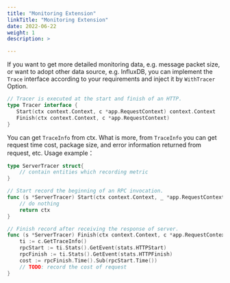 ```yaml
---
title: "Monitoring Extension"
linkTitle: "Monitoring Extension"
date: 2022-06-22
weight: 1
description: >

---
```


If you want to get more detailed monitoring data, e.g. message packet size, or want to adopt other data source, e.g. InfluxDB, you can implement the `Trace` interface according to your requirements and inject it by `WithTracer` Option.

```go
// Tracer is executed at the start and finish of an HTTP.
type Tracer interface {
   Start(ctx context.Context, c *app.RequestContext) context.Context
   Finish(ctx context.Context, c *app.RequestContext)
}
```

You can get `TraceInfo` from ctx. What is more, from `TraceInfo` you can get request time cost, package size, and error information returned from request, etc. Usage example：

```go
type ServerTracer struct{
	// contain entities which recording metric
}

// Start record the beginning of an RPC invocation.
func (s *ServerTracer) Start(ctx context.Context, _ *app.RequestContext) context.Context {
	// do nothing
	return ctx
}

// Finish record after receiving the response of server.
func (s *ServerTracer) Finish(ctx context.Context, c *app.RequestContext) {
	ti := c.GetTraceInfo()
	rpcStart := ti.Stats().GetEvent(stats.HTTPStart)
	rpcFinish := ti.Stats().GetEvent(stats.HTTPFinish)
	cost := rpcFinish.Time().Sub(rpcStart.Time())
	// TODO: record the cost of request
}
```
